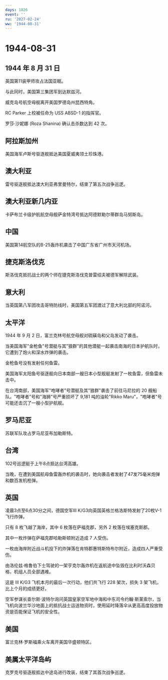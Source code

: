 ```yaml
---
days: 1826
event: ''
ru: '2027-02-24'
ww: '1944-08-31'
---
```


# 1944-08-31

## 1944 年 8 月 31 日

英国第11装甲师攻占法国亚眠。

与此同时，美国第三集团军到达默兹河。

威克岛号航空母舰离开美国罗德岛州昆西特角。

RC Parker 上校被任命为 USS ABSD-1 的指挥官。

罗莎·沙妮娜 (Roza Shanina) 确认击杀数达到 42 次。

## 阿拉斯加州

美国海军卢斯号驱逐舰抵达美国夏威夷领土珍珠港。

## 澳大利亚

雷号驱逐舰抵达澳大利亚弗里曼特尔，结束了第五次战争巡逻。

## 澳大利亚新几内亚

卡萨布兰卡级护航航空母舰萨金特湾号抵达阿德默勒尔蒂群岛马努斯岛。

## 中国

美国第14航空队的B-25轰炸机袭击了中国广东省广州市天河机场。

## 捷克斯洛伐克

斯洛伐克抵抗战士的两个师在捷克斯洛伐克普雷绍夫被德军解除武装。

## 意大利

当英国第八军团攻击哥特防线时，美国第五军团渡过了意大利北部的阿诺河。

## 太平洋

1944 年 9 月 2 日，富兰克林号航空母舰对硫磺岛和父岛发动了袭击。

当美国海军"金枪鱼"号潜艇与其"狼群"的其他潜艇一起袭击南海的日本护航队时，它遭到了炮火和深水炸弹的袭击。

金枪鱼号没有发射任何鱼雷。

美国海军太阳鱼号驱逐舰向日本南部一艘日本小型舰艇发射了一枚鱼雷，但鱼雷未击中。

在台湾南部，美国海军"咆哮者"号潜艇及其"狼群"袭击了前往马尼拉的 20
艘船队。"咆哮者"号和"海狮"号严重损坏了 9,181 吨的油轮"Rikko
Maru"，"咆哮者"号可能还击沉了一艘小型护航舰。

## 罗马尼亚

苏联军队攻占罗马尼亚布加勒斯特。

## 台湾

102号巡逻艇于上午8点抵达台湾高雄。

当晚，在遭到美国航母鱼雷轰炸机的袭击时，她向袭击者发射了47发75毫米炮弹和数百发机枪弹。

## 英国

凌晨3点至6点30分之间，德国空军III
K/G3向英国英格兰格洛斯特发射了20枚V-1飞行炸弹。

只有 8 枚飞越了海岸，其中 6 枚落在萨福克郡，另外 2 枚落在埃塞克斯郡。

其中一枚炸弹在萨福克郡哈勒斯顿附近造成 7 人受伤。

一枚由海岸附近战斗机投下的炸弹落在肯特郡惠特斯特布尔附近，造成四人严重受伤。

由洛伦兹·格鲁伯下士驾驶的一架亨克尔轰炸机在返航途中坠毁在比利时沃森贝格，机组人员全部遇难。

这是 III K/G3 飞机本月的最后一次行动，他们共飞行 228 架次，损失 3
架飞机，比上个月的成绩更好。

空军参谋长查尔斯·波特尔询问英国皇家空军地中海和中东司令约翰·斯莱索尔，当飞机向波兰华沙地面上的抵抗战士运送物资时，使用延时降落伞从更高高度投放物资是否能保证飞机的安全性。

## 美国

富兰克林·罗斯福乘火车离开美国华盛顿特区。

## 美属太平洋岛屿

克罗克号驱逐舰抵达中途岛进行改装，结束了其首次战争巡逻。
